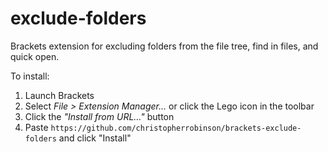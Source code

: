 exclude-folders
========================

Brackets extension for excluding folders from the file tree, find in files, and quick open.

To install:

1. Launch Brackets
2. Select _File > Extension Manager..._ or click the Lego icon in the toolbar
3. Click the _"Install from URL..."_ button
4. Paste `https://github.com/christopherrobinson/brackets-exclude-folders` and click "Install"
